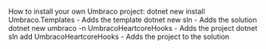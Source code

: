 How to install your own Umbraco project:
dotnet new install Umbraco.Templates - Adds the template
dotnet new sln - Adds the solution
dotnet new umbraco -n UmbracoHeartcoreHooks - Adds the project
dotnet sln add UmbracoHeartcoreHooks - Adds the project to the solution